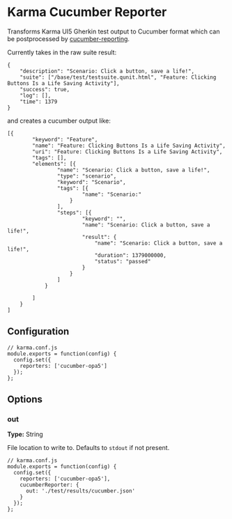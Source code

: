 # Karma Cucumber Reporter

Transforms Karma UI5 Gherkin test output to Cucumber format which can be postprocessed by [cucumber-reporting](https://github.com/damianszczepanik/cucumber-reporting).

Currently takes in the raw suite result:
```
{
	"description": "Scenario: Click a button, save a life!",
	"suite": ["/base/test/testsuite.qunit.html", "Feature: Clicking Buttons Is a Life Saving Activity"],
	"success": true,
	"log": [],
	"time": 1379
}
```

and creates a cucumber output like:
```
[{
		"keyword": "Feature",
		"name": "Feature: Clicking Buttons Is a Life Saving Activity",
		"uri": "Feature: Clicking Buttons Is a Life Saving Activity",
		"tags": [],
		"elements": [{
				"name": "Scenario: Click a button, save a life!",
				"type": "scenario",
				"keyword": "Scenario",
				"tags": [{
						"name": "Scenario:"
					}
				],
				"steps": [{
						"keyword": "",
						"name": "Scenario: Click a button, save a life!",
						"result": {
							"name": "Scenario: Click a button, save a life!",
							"duration": 1379000000,
							"status": "passed"
						}
					}
				]
			}

		]
	}
]
```
## Configuration

```
// karma.conf.js
module.exports = function(config) {
  config.set({
    reporters: ['cucumber-opa5']
  });
};
```

## Options

### out

**Type:** String

File location to write to. Defaults to `stdout` if not present.

```
// karma.conf.js
module.exports = function(config) {
  config.set({
    reporters: ['cucumber-opa5'],
    cucumberReporter: {
      out: './test/results/cucumber.json'
    }
  });
};
```
